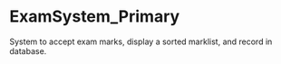 # ExamSystem_Primary
System to accept exam marks, display a sorted marklist, and record in database.
